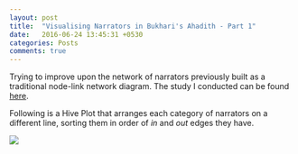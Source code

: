 ```yaml
---
layout: post
title:  "Visualising Narrators in Bukhari's Ahadith - Part 1"
date:   2016-06-24 13:45:31 +0530
categories: Posts
comments: true
---
```


Trying to improve upon the network of narrators previously built as a traditional node-link network diagram. The study I conducted can be found [here](http://rpubs.com/aakazmi/bukhariAnalyses_P1).   

Following is a Hive Plot that arranges each category of narrators on a different line, sorting them in order of *in* and *out* edges they have.

<a href="http://aliarsalankazmi.github.io/blog_DA/assets/img/hp_narrators.png" target="_blank"> <img src="{{ site.baseurl }}/assets/img/hp_narrators.png"> </a>

